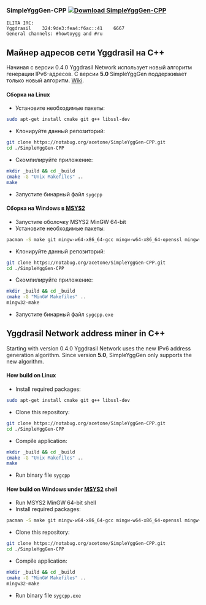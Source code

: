### SimpleYggGen-CPP [![Download SimpleYggGen-CPP](https://img.shields.io/sourceforge/dt/simpleygggen.svg)](https://sourceforge.net/projects/simpleygggen/files/latest/download)
```
ILITA IRC:
Yggdrasil    324:9de3:fea4:f6ac::41    6667
General channels: #howtoygg and #ru
```

## Майнер адресов сети Yggdrasil на C++
Начиная с версии 0.4.0 Yggdrasil Network использует новый алгоритм генерации IPv6-адресов. С версии **5.0** SimpleYggGen поддерживает только новый алгоритм. [Wiki](http://[300:529f:150c:eafe::6]/doku.php?id=yggdrasil:simpleygggen_cpp).

#### Сборка на Linux
- Установите необходимые пакеты:

```bash
sudo apt-get install cmake git g++ libssl-dev
```
- Клонируйте данный репозиторий:

```bash
git clone https://notabug.org/acetone/SimpleYggGen-CPP.git
cd ./SimpleYggGen-CPP
```

- Скомпилируйте приложение:

```bash
mkdir _build && cd _build
cmake -G "Unix Makefiles" ..
make
```

- Запустите бинарный файл `sygcpp`

#### Сборка на Windows в [MSYS2](https://www.msys2.org/)

- Запустите оболочку MSYS2 MinGW 64-bit
- Установите необходимые пакеты: 

```bash
pacman -S make git mingw-w64-x86_64-gcc mingw-w64-x86_64-openssl mingw-w64-x86_64-cmake
```

- Клонируйте данный репозиторий:

```bash
git clone https://notabug.org/acetone/SimpleYggGen-CPP.git
cd ./SimpleYggGen-CPP
```

- Скомпилируйте приложение:

```bash
mkdir _build && cd _build
cmake -G "MinGW Makefiles" ..
mingw32-make
```

- Запустите бинарный файл `sygcpp.exe`

## Yggdrasil Network address miner in C++ 

Starting with version 0.4.0 Yggdrasil Network uses the new IPv6 address generation algorithm. Since version **5.0**, SimpleYggGen only supports the new algorithm.

#### How build on Linux
- Install required packages: 

```bash
sudo apt-get install cmake git g++ libssl-dev
```

- Clone this repository:

```bash
git clone https://notabug.org/acetone/SimpleYggGen-CPP.git
cd ./SimpleYggGen-CPP
```

- Compile application:

```bash
mkdir _build && cd _build
cmake -G "Unix Makefiles" ..
make
```

- Run binary file `sygcpp`


#### How build on Windows under [MSYS2](https://www.msys2.org/) shell
- Run MSYS2 MinGW 64-bit shell
- Install required packages: 

```bash
pacman -S make git mingw-w64-x86_64-gcc mingw-w64-x86_64-openssl mingw-w64-x86_64-cmake
```

- Clone this repository:

```bash
git clone https://notabug.org/acetone/SimpleYggGen-CPP.git
cd ./SimpleYggGen-CPP
```

- Compile application:

```bash
mkdir _build && cd _build
cmake -G "MinGW Makefiles" ..
mingw32-make
```

- Run binary file `sygcpp.exe`